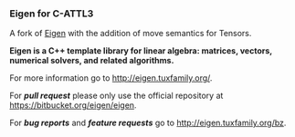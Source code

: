### Eigen for C-ATTL3
A fork of [Eigen](https://github.com/eigenteam/eigen-git-mirror/tree/917060c364181f33a735dc023818d5a54f60e54c) with the addition of move semantics for Tensors.

**Eigen is a C++ template library for linear algebra: matrices, vectors, numerical solvers, and related algorithms.**

For more information go to http://eigen.tuxfamily.org/.

For ***pull request*** please only use the official repository at https://bitbucket.org/eigen/eigen.

For ***bug reports*** and ***feature requests*** go to http://eigen.tuxfamily.org/bz.
